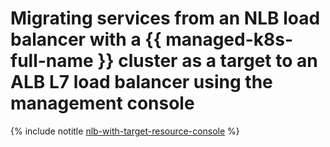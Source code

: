 # Migrating services from an NLB load balancer with a {{ managed-k8s-full-name }} cluster as a target to an ALB L7 load balancer using the management console

{% include notitle [nlb-with-target-resource-console](../../../../_tutorials/security/nlb-with-target-resource-k8s-console.md) %}

